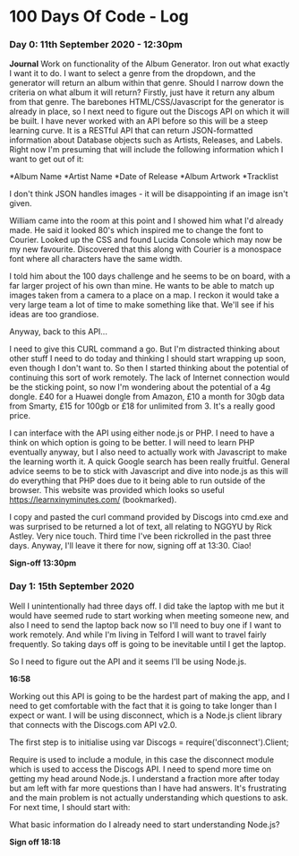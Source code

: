 # 100 Days Of Code - Log

### Day 0: 11th September 2020 - 12:30pm

**Journal**
Work on functionality of the Album Generator. Iron out what exactly I want it to do.
I want to select a genre from the dropdown, and the generator will return an album within that genre.
Should I narrow down the criteria on what album it will return? Firstly, just have it return any album from that genre.
The barebones HTML/CSS/Javascript for the generator is already in place, so I next need to figure out the Discogs API on which it will be built.
I have never worked with an API before so this will be a steep learning curve.
It is a RESTful API that can return JSON-formatted information about Database objects such as Artists, Releases, and Labels. Right now I'm presuming that will include the following information which I want to get out of it:

*Album Name
*Artist Name
*Date of Release
*Album Artwork
*Tracklist

I don't think JSON handles images - it will be disappointing if an image isn't given.

William came into the room at this point and I showed him what I'd already made. He said it looked 80's which inspired me to change the font to Courier. Looked up the CSS and found Lucida Console which may now be my new favourite. Discovered that this along with Courier is a monospace font where all characters have the same width.

I told him about the 100 days challenge and he seems to be on board, with a far larger project of his own than mine. He wants to be able to match up images taken from a camera to a place on a map. I reckon it would take a very large team a lot of time to make something like that. We'll see if his ideas are too grandiose.

Anyway, back to this API...

I need to give this CURL command a go. But I'm distracted thinking about other stuff I need to do today and thinking I should start wrapping up soon, even though I don't want to. So then I started thinking about the potential of continuing this sort of work remotely. The lack of Internet connection would be the sticking point, so now I'm wondering about the potential of a 4g dongle. £40 for a Huawei dongle from Amazon, £10 a month for 30gb data from Smarty, £15 for 100gb or £18 for unlimited from 3. It's a really good price.

I can interface with the API using either node.js or PHP. I need to have a think on which option is going to be better. I will need to learn PHP eventually anyway, but I also need to actually work with Javascript to make the learning worth it. A quick Google search has been really fruitful. General advice seems to be to stick with Javascript and dive into node.js as this will do everything that PHP does due to it being able to run outside of the browser. This website was provided which looks so useful https://learnxinyminutes.com/ (bookmarked).

I copy and pasted the curl command provided by Discogs into cmd.exe and was surprised to be returned a lot of text, all relating to NGGYU by Rick Astley. Very nice touch. Third time I've been rickrolled in the past three days. Anyway, I'll leave it there for now, signing off at 13:30. Ciao!

**Sign-off 13:30pm**

### Day 1: 15th September 2020

Well I unintentionally had three days off. I did take the laptop with me but it would have seemed rude to start working when meeting someone new, and also I need to send the laptop back now so I'll need to buy one if I want to work remotely. And while I'm living in Telford I will want to travel fairly frequently. So taking days off is going to be inevitable until I get the laptop.

So I need to figure out the API and it seems I'll be using Node.js.

**16:58**

Working out this API is going to be the hardest part of making the app, and I need to get comfortable with the fact that it is going to take longer than I expect or want. I will be using disconnect, which is a Node.js client library that connects with the Discogs.com API v2.0.

The first step is to initialise using var Discogs = require('disconnect').Client;

Require is used to include a module, in this case the disconnect module which is used to access the Discogs API. I need to spend more time on getting my head around Node.js. I understand a fraction more after today but am left with far more questions than I have had answers. It's frustrating and the main problem is not actually understanding which questions to ask. For next time, I should start with:

What basic information do I already need to start understanding Node.js?

**Sign off 18:18**
